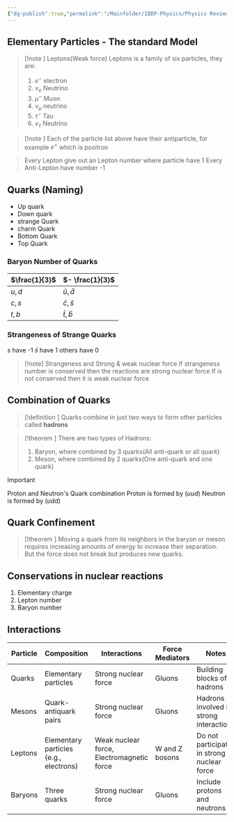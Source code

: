 ```yaml
---
{"dg-publish":true,"permalink":"/Mainfolder/IBDP-Physics/Physics Review/Topics/The structure of matter/"}
---
```


## Elementary Particles - The standard Model
>[!note ] Leptons(Weak force)
>Leptons is a family of six particles, they are:
>1. $e^-$ electron
>2. $\nu_e$ Neutrino
>3. $\mu^-$ Muon
>4. $\nu_\mu$ neutrino
>5. $\tau^-$ Tau
>6. $\nu_\tau$ Neutrino


>[!note ]
Each of the particle list above have their antiparticle, for example $e^+$ which is positron

>Every Lepton give out an Lepton number where particle have 1
>Every Anti-Lepton have number -1


## Quarks (Naming)
- Up quark 
- Down quark
- strange Quark
- charm Quark
- Bottom Quark
- Top Quark

### Baryon Number of Quarks
| $\frac{1}{3}$ | $- \frac{1}{3}$   |
| ------------- | ----------------- |
| $u,d$         | $\bar{u},\bar{d}$ |
| $c,s$         | $\bar{c},\bar{s}$ |
| $t,b$         | $\bar{t},\bar{b}$ |

### Strangeness of Strange Quarks
$s$ have -1
$\bar{s}$ have 1
others have 0

>[!note] Strangeness and Strong & weak nuclear force
>If strangeness number is conserved then the reactions are strong nuclear force
>If is not conserved then it is weak nuclear force

## Combination of Quarks
>[!definition ]
>Quarks combine in just two ways to form other particles called **hadrons**
>

>[!theorem ]
>There are two types of Hadrons: 
>1. Baryon, where combined by 3 quarks(All anti-quark or all quark)
>2. Meson, where combined by 2 quarks(One anti-quark and one quark)
>

>[!important] 
>Proton and Neutron's Quark combination
>Proton is formed by ($uud$)
>Neutron is formed by ($udd$)

## Quark Confinement
>[!theorem ]
>Moving a quark from its neighbors in the baryon or meson requires increasing amounts of energy to increase their separation. But the force does not break but produces new quarks.

## Conservations in nuclear reactions
1. Elementary charge
2. Lepton number
3. Baryon number


## Interactions
| Particle | Composition                             | Interactions                                  | Force Mediators      | Notes                                            |
|----------|-----------------------------------------|-----------------------------------------------|----------------------|--------------------------------------------------|
| Quarks   | Elementary particles                    | Strong nuclear force                          | Gluons               | Building blocks of hadrons                       |
| Mesons   | Quark-antiquark pairs                   | Strong nuclear force                          | Gluons               | Hadrons involved in strong interactions          |
| Leptons  | Elementary particles (e.g., electrons)  | Weak nuclear force, Electromagnetic force     | W and Z bosons       | Do not participate in strong nuclear force       |
| Baryons  | Three quarks                            | Strong nuclear force                          | Gluons               | Include protons and neutrons                     |

